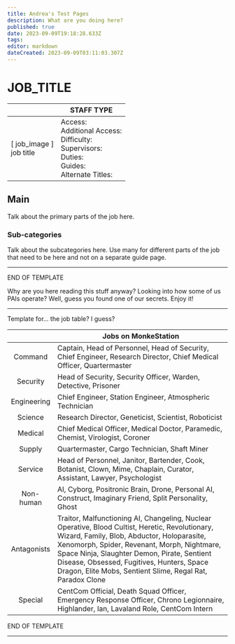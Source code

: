 ```yaml
---
title: Andrea's Test Pages
description: What are you doing here?
published: true
date: 2023-09-09T19:18:28.633Z
tags: 
editor: markdown
dateCreated: 2023-09-09T03:11:03.307Z
---
```


# JOB_TITLE

|                             | STAFF TYPE                                                                                   |
|-----------------------------|----------------------------------------------------------------------------------------------|
| \[ job_image ]<br>job title | Access:<br>Additional Access:<br>Difficulty:<br>Supervisors:<br>Duties:<br>Guides:<br>Alternate Titles: |

## Main 
Talk about the primary parts of the job here.


### Sub-categories
Talk about the subcategories here. Use many for different parts of the job that need to be here and not on a separate guide page.


---
END OF TEMPLATE

Why are you here reading this stuff anyway? Looking into how some of us PAIs operate? Well, guess you found one of our secrets. Enjoy it!

---

Template for... the job table? I guess?

|             | Jobs on MonkeStation                                                                                                                                                                                                                                                                                                                                    |
|:-----------:|---------------------------------------------------------------------------------------------------------------------------------------------------------------------------------------------------------------------------------------------------------------------------------------------------------------------------------------------------------|
|   Command   | Captain, Head of Personnel, Head of Security, Chief Engineer, Research Director, Chief Medical Officer, Quartermaster                                                                                                                                                                                                                                   |
|   Security  | Head of Security, Security Officer, Warden, Detective, Prisoner                                                                                                                                                                                                                                                                                         |
| Engineering | Chief Engineer, Station Engineer, Atmospheric Technician                                                                                                                                                                                                                                                                                                |
|   Science   | Research Director, Geneticist, Scientist, Roboticist                                                                                                                                                                                                                                                                                                    |
|   Medical   | Chief Medical Officer, Medical Doctor, Paramedic, Chemist, Virologist, Coroner                                                                                                                                                                                                                                                                          |
|    Supply   | Quartermaster, Cargo Technician, Shaft Miner                                                                                                                                                                                                                                                                                                            |
|   Service   | Head of Personnel, Janitor, Bartender, Cook, Botanist, Clown, Mime, Chaplain, Curator, Assistant, Lawyer, Psychologist                                                                                                                                                                                                                                  |
|  Non-human  | AI, Cyborg, Positronic Brain, Drone, Personal AI, Construct, Imaginary Friend, Split Personality, Ghost                                                                                                                                                                                                                                                 |
| Antagonists | Traitor, Malfunctioning AI, Changeling, Nuclear Operative, Blood Cultist, Heretic, Revolutionary, Wizard, Family, Blob, Abductor, Holoparasite, Xenomorph, Spider, Revenant, Morph, Nightmare, Space Ninja, Slaughter Demon, Pirate, Sentient Disease, Obsessed, Fugitives, Hunters, Space Dragon, Elite Mobs, Sentient Slime, Regal Rat, Paradox Clone |
|   Special   | CentCom Official, Death Squad Officer, Emergency Response Officer, Chrono Legionnaire, Highlander, Ian, Lavaland Role, CentCom Intern                                                                                                                                                                                                                   |

END OF TEMPLATE

---

